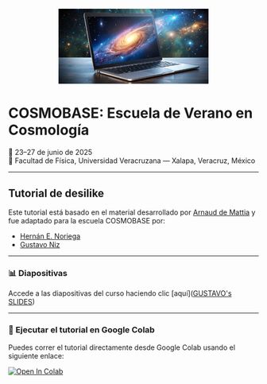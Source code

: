 <p align="center">
    <img src="https://github.com/henoriega/desilike-tutorial/blob/main/logo.jpg" width="60%">
</p>

# COSMOBASE: Escuela de Verano en Cosmología  
📅 23–27 de junio de 2025  
📍 Facultad de Física, Universidad Veracruzana — Xalapa, Veracruz, México  

---

## Tutorial de desilike

Este tutorial está basado en el material desarrollado por [Arnaud de Mattia](https://github.com/cosmodesi/desilike-tutorials) y fue adaptado para la escuela COSMOBASE por:

- [Hernán E. Noriega](mailto:henoriega@estudiantes.fisica.unam.mx)  
- [Gustavo Niz](mailto:g.niz@ugto.mx)

---

### 📊 Diapositivas
Accede a las diapositivas del curso haciendo clic [aquí]([GUSTAVO's SLIDES](https://docs.google.com/presentation/d/1Rwiup_9k_JfcTwLlY3KkAMz2gH9IbKN7mgb0dfp8huI/edit?usp=sharing))

---

### 🚀 Ejecutar el tutorial en Google Colab  
Puedes correr el tutorial directamente desde Google Colab usando el siguiente enlace:

[![Open In Colab](https://colab.research.google.com/assets/colab-badge.svg)](https://colab.research.google.com/drive/1aIzWtYelxlFZxZFgthKz3yk6BCWY1Qlh?usp=sharing)

